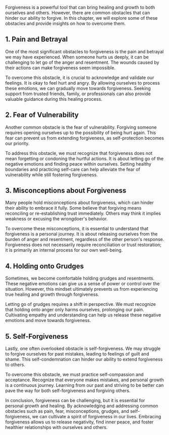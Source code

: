 
Forgiveness is a powerful tool that can bring healing and growth to both ourselves and others. However, there are common obstacles that can hinder our ability to forgive. In this chapter, we will explore some of these obstacles and provide insights on how to overcome them.

## 1\. Pain and Betrayal

One of the most significant obstacles to forgiveness is the pain and betrayal we may have experienced. When someone hurts us deeply, it can be challenging to let go of the anger and resentment. The wounds caused by their actions can make forgiveness seem impossible.

To overcome this obstacle, it is crucial to acknowledge and validate our feelings. It is okay to feel hurt and angry. By allowing ourselves to process these emotions, we can gradually move towards forgiveness. Seeking support from trusted friends, family, or professionals can also provide valuable guidance during this healing process.

## 2\. Fear of Vulnerability

Another common obstacle is the fear of vulnerability. Forgiving someone requires opening ourselves up to the possibility of being hurt again. This fear can prevent us from extending forgiveness, as self-protection becomes our priority.

To address this obstacle, we must recognize that forgiveness does not mean forgetting or condoning the hurtful actions. It is about letting go of the negative emotions and finding peace within ourselves. Setting healthy boundaries and practicing self-care can help alleviate the fear of vulnerability while still fostering forgiveness.

## 3\. Misconceptions about Forgiveness

Many people hold misconceptions about forgiveness, which can hinder their ability to embrace it fully. Some believe that forgiving means reconciling or re-establishing trust immediately. Others may think it implies weakness or excusing the wrongdoer's behavior.

To overcome these misconceptions, it is essential to understand that forgiveness is a personal journey. It is about releasing ourselves from the burden of anger and resentment, regardless of the other person's response. Forgiveness does not necessarily require reconciliation or trust restoration; it is primarily an internal process for our own well-being.

## 4\. Holding onto Grudges

Sometimes, we become comfortable holding grudges and resentments. These negative emotions can give us a sense of power or control over the situation. However, this mindset ultimately prevents us from experiencing true healing and growth through forgiveness.

Letting go of grudges requires a shift in perspective. We must recognize that holding onto anger only harms ourselves, prolonging our pain. Cultivating empathy and understanding can help us release these negative emotions and move towards forgiveness.

## 5\. Self-Forgiveness

Lastly, one often overlooked obstacle is self-forgiveness. We may struggle to forgive ourselves for past mistakes, leading to feelings of guilt and shame. This self-condemnation can hinder our ability to extend forgiveness to others.

To overcome this obstacle, we must practice self-compassion and acceptance. Recognize that everyone makes mistakes, and personal growth is a continuous journey. Learning from our past and striving to be better can pave the way for both self-forgiveness and forgiving others.

In conclusion, forgiveness can be challenging, but it is essential for personal growth and healing. By acknowledging and addressing common obstacles such as pain, fear, misconceptions, grudges, and self-forgiveness, we can cultivate a spirit of forgiveness in our lives. Embracing forgiveness allows us to release negativity, find inner peace, and foster healthier relationships with ourselves and others.
